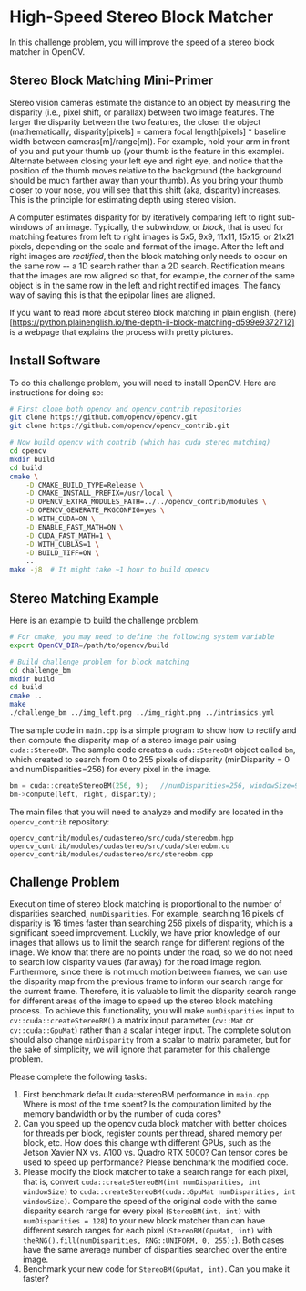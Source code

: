 # High-Speed Stereo Block Matcher

In this challenge problem, you will improve the speed of a stereo block matcher in OpenCV.

## Stereo Block Matching Mini-Primer
Stereo vision cameras estimate the distance to an object by measuring the disparity (i.e., pixel shift, or parallax) between two image features.  The larger the disparity between the two features, the closer the object (mathematically, disparity[pixels] = camera focal length[pixels] * baseline width between cameras[m]/range[m]).  For example, hold your arm in front of you and put your thumb up (your thumb is the feature in this example).  Alternate between closing your left eye and right eye, and notice that the position of the thumb moves relative to the background (the background should be much farther away than your thumb).  As you bring your thumb closer to your nose, you will see that this shift (aka, disparity) increases.  This is the principle for estimating depth using stereo vision.

A computer estimates disparity for by iteratively comparing left to right sub-windows of an image.  Typically, the subwindow, or *block*, that is used for matching features from left to right images is 5x5, 9x9, 11x11, 15x15, or 21x21 pixels, depending on the scale and format of the image.  After the left and right images are *rectified*, then the block matching only needs to occur on the same row -- a 1D search rather than a 2D search.  Rectification means that the images are row aligned so that, for example, the corner of the same object is in the same row in the left and right rectified images.  The fancy way of saying this is that the epipolar lines are aligned.

If you want to read more about stereo block matching in plain english, (here)[https://python.plainenglish.io/the-depth-ii-block-matching-d599e9372712] is a webpage that explains the process with pretty pictures.

## Install Software
To do this challenge problem, you will need to install OpenCV.  Here are instructions for doing so:
```bash
# First clone both opencv and opencv_contrib repositories
git clone https://github.com/opencv/opencv.git
git clone https://github.com/opencv/opencv_contrib.git

# Now build opencv with contrib (which has cuda stereo matching)
cd opencv
mkdir build
cd build
cmake \
    -D CMAKE_BUILD_TYPE=Release \
    -D CMAKE_INSTALL_PREFIX=/usr/local \
    -D OPENCV_EXTRA_MODULES_PATH=../../opencv_contrib/modules \
    -D OPENCV_GENERATE_PKGCONFIG=yes \
    -D WITH_CUDA=ON \
    -D ENABLE_FAST_MATH=ON \
    -D CUDA_FAST_MATH=1 \
    -D WITH_CUBLAS=1 \
    -D BUILD_TIFF=ON \
    ..
make -j8  # It might take ~1 hour to build opencv
```

## Stereo Matching Example
Here is an example to build the challenge problem.
```bash
# For cmake, you may need to define the following system variable
export OpenCV_DIR=/path/to/opencv/build

# Build challenge problem for block matching
cd challenge_bm
mkdir build
cd build
cmake ..
make
./challenge_bm ../img_left.png ../img_right.png ../intrinsics.yml
```
The sample code in `main.cpp` is a simple program to show how to rectify and then compute the disparity map of a stereo image pair using `cuda::StereoBM`.  The sample code creates a `cuda::StereoBM` object called `bm`, which created to search from 0 to 255 pixels of disparity (minDisparity = 0 and numDisparities=256) for every pixel in the image.
```C++
bm = cuda::createStereoBM(256, 9);   //numDisparities=256, windowSize=9
bm->compute(left, right, disparity);
```
The main files that you will need to analyze and modify are located in the `opencv_contrib` repository:
```
opencv_contrib/modules/cudastereo/src/cuda/stereobm.hpp
opencv_contrib/modules/cudastereo/src/cuda/stereobm.cu
opencv_contrib/modules/cudastereo/src/stereobm.cpp
```

## Challenge Problem
Execution time of stereo block matching is proportional to the number of disparities searched, `numDisparities`.  For example, searching 16 pixels of disparity is 16 times faster than searching 256 pixels of disparity, which is a significant speed improvement.  Luckily, we have prior knowledge of our images that allows us to limit the search range for different regions of the image.  We know that there are no points under the road, so we do not need to search low disparity values (far away) for the road image region.  Furthermore, since there is not much motion between frames, we can use the disparity map from the previous frame to inform our search range for the current frame.  Therefore, it is valuable to limit the disparity search range for different areas of the image to speed up the stereo block matching process.  To achieve this functionality, you will make `numDisparities` input to `cv::cuda::createStereoBM()` a matrix input parameter (`cv::Mat` or `cv::cuda::GpuMat`) rather than a scalar integer input.  The complete solution should also change `minDisparity` from a scalar to matrix parameter, but for the sake of simplicity, we will ignore that parameter for this challenge problem.

Please complete the following tasks:
1. First benchmark default cuda::stereoBM performance in `main.cpp`.  Where is most of the time spent?  Is the computation limited by the memory bandwidth or by the number of cuda cores?
2. Can you speed up the opencv cuda block matcher with better choices for threads per block, register counts per thread, shared memory per block, etc.  How does this change with different GPUs, such as the Jetson Xavier NX vs. A100 vs. Quadro RTX 5000?  Can tensor cores be used to speed up performance?  Please benchmark the modified code.
3. Please modify the block matcher to take a search range for each pixel, that is, convert `cuda::createStereoBM(int numDisparities, int windowSize)` to `cuda::createStereoBM(cuda::GpuMat numDisparities, int windowSize)`.  Compare the speed of the original code with the same disparity search range for every pixel (`StereoBM(int, int)` with `numDisparities = 128`) to your new block matcher than can have different search ranges for each pixel (`StereoBM(GpuMat, int)` with `theRNG().fill(numDisparities, RNG::UNIFORM, 0, 255);`).  Both cases have the same average number of disparities searched over the entire image.
4. Benchmark your new code for `StereoBM(GpuMat, int)`.  Can you make it faster?


